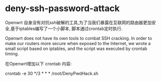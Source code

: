 # deny-ssh-password-attack

Openwrt 自身没有对抗ssh破解的工具,为了当我们暴露在互联网的路由器更加安全,基于iptables编写了一个小脚本, 脚本通过crontab定时执行.

Openwrt does not have its own tools to combat SSH cracking. In order to make our routers more secure when exposed to the Internet, we wrote a small script based on iptables, and the script was executed by crontab timing.


在Openwrt增加以下 crontab 内容:

crontab -e
30 */3 * * * /root/DenyPwdHack.sh
